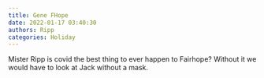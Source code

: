 ```yaml
---
title: Gene FHope
date: 2022-01-17 03:40:30
authors: Ripp
categories: Holiday
---
```


 Mister Ripp is covid the best thing to ever happen to Fairhope? Without it we would have to look at Jack without a mask.